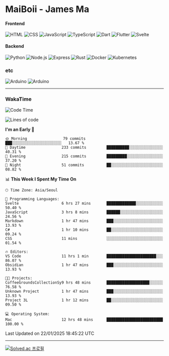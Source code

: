# MaiBoii - James Ma

#### Frontend
![HTML](https://img.shields.io/badge/-HTML-E34F26?style=flat-square&logo=html5&logoColor=white)
![CSS](https://img.shields.io/badge/-CSS-1572B6?style=flat-square&logo=css3)
![JavaScript](https://img.shields.io/badge/-JavaScript-F7DF1E?style=flat-square&logo=javascript&logoColor=black)
![TypeScript](https://img.shields.io/badge/-TypeScript-02569B?style=flat-square&logo=typescript&logoColor=white)
![Dart](https://img.shields.io/badge/-Dart-0175C2?style=flat-square&logo=dart)
![Flutter](https://img.shields.io/badge/-Flutter-02569B?style=flat-square&logo=flutter)
![Svelte](https://img.shields.io/badge/-Svelte-E34F26?style=flat-square&logo=svelte&logoColor=white)


#### Backend
![Python](https://img.shields.io/badge/-Python-3776AB?style=flat-square&logo=python&logoColor=white)
![Node.js](https://img.shields.io/badge/-Node.js-339933?style=flat-square&logo=node.js&logoColor=white)
![Express](https://img.shields.io/badge/-Express-339933?style=flat-square&logo=express&logoColor=white)
![Rust](https://img.shields.io/badge/-Rust-000000?style=flat-square&logo=rust&logoColor=white)
![Docker](https://img.shields.io/badge/-Docker-2496ED?style=flat-square&logo=docker&logoColor=white)
![Kubernetes](https://img.shields.io/badge/-Kubernetes-326CE5?style=flat-square&logo=kubernetes&logoColor=white)


### etc
![Arduino](https://img.shields.io/badge/-Arduino-00878F?style=flat-square&logo=arduino&logoColor=white)
![Arduino](https://img.shields.io/badge/-Unity-232326?style=flat-square&logo=unity&logoColor=white)

---
### WakaTime
<!--START_SECTION:waka-->
![Code Time](http://img.shields.io/badge/Code%20Time-1%2C032%20hrs%2023%20mins-blue)

![Lines of code](https://img.shields.io/badge/From%20Hello%20World%20I%27ve%20Written-1.8%20million%20lines%20of%20code-blue)

**I'm an Early 🐤** 

```text
🌞 Morning                79 commits          ███░░░░░░░░░░░░░░░░░░░░░░   13.67 % 
🌆 Daytime                233 commits         ██████████░░░░░░░░░░░░░░░   40.31 % 
🌃 Evening                215 commits         █████████░░░░░░░░░░░░░░░░   37.20 % 
🌙 Night                  51 commits          ██░░░░░░░░░░░░░░░░░░░░░░░   08.82 % 
```


📊 **This Week I Spent My Time On** 

```text
🕑︎ Time Zone: Asia/Seoul

💬 Programming Languages: 
Svelte                   6 hrs 27 mins       █████████████░░░░░░░░░░░░   50.40 % 
JavaScript               3 hrs 8 mins        ██████░░░░░░░░░░░░░░░░░░░   24.56 % 
Markdown                 1 hr 47 mins        ███░░░░░░░░░░░░░░░░░░░░░░   13.93 % 
C#                       1 hr 10 mins        ██░░░░░░░░░░░░░░░░░░░░░░░   09.24 % 
CSS                      11 mins             ░░░░░░░░░░░░░░░░░░░░░░░░░   01.54 % 

🔥 Editors: 
VS Code                  11 hrs 1 min        ██████████████████████░░░   86.07 % 
Obsidian                 1 hr 47 mins        ███░░░░░░░░░░░░░░░░░░░░░░   13.93 % 

🐱‍💻 Projects: 
CoffeeGroundsCollectionSy9 hrs 48 mins       ███████████████████░░░░░░   76.58 % 
Unknown Project          1 hr 47 mins        ███░░░░░░░░░░░░░░░░░░░░░░   13.93 % 
Project 3L               1 hr 12 mins        ██░░░░░░░░░░░░░░░░░░░░░░░   09.50 % 

💻 Operating System: 
Mac                      12 hrs 48 mins      █████████████████████████   100.00 % 
```


 Last Updated on 22/01/2025 18:45:22 UTC
<!--END_SECTION:waka-->
---
[![Solved.ac
프로필](http://mazassumnida.wtf/api/v2/generate_badge?boj=msu2020)](https://solved.ac/msu2020)
